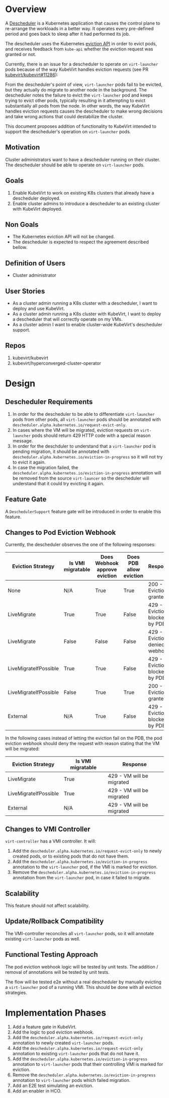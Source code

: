 # Overview
A [Descheduler](https://github.com/kubernetes-sigs/descheduler) is a Kubernetes application that causes the control plane to re-arrange the workloads in a better way.
It operates every pre-defined period and goes back to sleep after it had performed its job.

The descheduler uses the Kubernetes [eviction API](https://kubernetes.io/docs/concepts/scheduling-eviction/api-eviction/) in order to evict pods, and receives feedback from `kube-api` whether the eviction request was granted or not.

Currently, there is an issue for a descheduler to operate on `virt-launcher` pods because of the way KubeVirt handles eviction requests (see PR [kubevirt/kubevirt#11286](https://github.com/kubevirt/kubevirt/pull/11286)):

From the descheduler's point of view, `virt-launcher` pods fail to be evicted, but they actually do migrate to another node in the background.
The descheduler notes the failure to evict the `virt-launcher` pod and keeps trying to evict other pods, typically resulting in it attempting to evict substantially all pods from the node.
In other words, the way KubeVirt handles eviction requests causes the descheduler to make wrong decisions and take wrong actions that could destabilize the cluster.

This document proposes addition of functionality to KubeVirt intended to support the descheduler's operation on `virt-launcher` pods. 

## Motivation
Cluster administrators want to have a descheduler running on their cluster.
The descheduler should be able to operate on `virt-launcher` pods.

## Goals
1. Enable KubeVirt to work on existing K8s clusters that already have a descheduler deployed.
2. Enable cluster admins to introduce a descheduler to an existing cluster with KubeVirt deployed.

## Non Goals
- The Kubernetes eviction API will not be changed.
- The descheduler is expected to respect the agreement described bellow.

## Definition of Users
- Cluster administrator

## User Stories
- As a cluster admin running a K8s cluster with a descheduler, I want to deploy and use KubeVirt.
- As a cluster admin running a K8s cluster with KubeVirt, I want to deploy a descheduler that will correctly operate on my VMs.
- As a cluster admin I want to enable cluster-wide KubeVirt's descheduler support.

## Repos
1. kubevirt/kubevirt
2. kubevirt/hyperconverged-cluster-operator

# Design
## Descheduler Requirements
1. In order for the descheduler to be able to differentiate `virt-launcher` pods from other pods, all `virt-launcher` pods should be annotated with `descheduler.alpha.kubernetes.io/request-evict-only`.
2. In cases where the VM will be migrated, eviction requests on `virt-launcher` pods should return 429 HTTP code with a special reason message.
3. In order for the deschduler to understand that a `virt-launcher` pod is pending migration, it should be annotated with `descheduler.alpha.kubernetes.io/eviction-in-progress` so it will not try to evict it again.
4. In case the migration failed, the `descheduler.alpha.kubernetes.io/eviction-in-progress` annotation will be removed from the source `virt-launcer` so the descheduler will understand that it could try evicting it again.

## Feature Gate
A `DeschedulerSupport` feature gate will be introduced in order to enable this feature.

## Changes to Pod Eviction Webhook
Currently, the descheduler observes the one of the following responses:

| Eviction Strategy     | Is VMI migratable | Does Webhook approve eviction | Does PDB allow eviction | Response                         |
|-----------------------|-------------------|-------------------------------|-------------------------|----------------------------------|
| None                  | N/A               | True                          | True                    | 200 - Eviction granted           |
| LiveMigrate           | True              | True                          | False                   | 429 - Eviction blocked by PDB    |
| LiveMigrate           | False             | False                         | False                   | 429 - Eviction denied by webhook |
| LiveMigrateIfPossible | True              | True                          | False                   | 429 - Eviction blocked by PDB    |
| LiveMigrateIfPossible | False             | True                          | True                    | 200 - Eviction granted           |
| External              | N/A               | True                          | False                   | 429 - Eviction blocked by PDB    |

In the following cases instead of letting the eviction fail on the PDB, the pod eviction webhook should deny the request with reason stating that the VM will be migrated:

| Eviction Strategy     | Is VMI migratable | Response                  |
|-----------------------|-------------------|---------------------------|
| LiveMigrate           | True              | 429 - VM will be migrated |
| LiveMigrateIfPossible | True              | 429 - VM will be migrated |
| External              | N/A               | 429 - VM will be migrated |

## Changes to VMI Controller
`virt-controller` has a VMI controller.
It will:
1. Add the `descheduler.alpha.kubernetes.io/request-evict-only` to newly created pods, or to existing pods that do not have them.
2. Add the `descheduler.alpha.kubernetes.io/eviction-in-progress` annotation to the `virt-launcher` pod, if the VMI is marked for eviction.
3. Remove the `descheduler.alpha.kubernetes.io/eviction-in-progress` annotation from the `virt-launcher` pod, in case it failed to migrate.

## Scalability
This feature should not affect scalability.

## Update/Rollback Compatibility
The VMI-controller reconciles all `virt-launcher` pods, so it will annotate existing `virt-launcher` pods as well.

## Functional Testing Approach
The pod eviction webhook logic will be tested by unit tests.
The addition / removal of annotations will be tested by unit tests.

The flow will be tested e2e without a real descheduler by manually evicting a `virt-launcher` pod of a running VMI.
This should be done with all eviction strategies.

# Implementation Phases
1. Add a feature gate in KubeVirt.
2. Add the logic to pod eviction webhook.
3. Add the `descheduler.alpha.kubernetes.io/request-evict-only` annotation to newly created `virt-launcher` pods.
4. Add the `descheduler.alpha.kubernetes.io/request-evict-only` annotation to existing `virt-launcher` pods that do not have it.
5. Add the `descheduler.alpha.kubernetes.io/eviction-in-progress` annotation to `virt-launcher` pods that their controlling VMI is marked for eviction.
6. Remove the `descheduler.alpha.kubernetes.io/eviction-in-progress` annotation to `virt-launcher` pods which failed migration.
7. Add an E2E test simulating an eviction.
8. Add an enabler in HCO.
